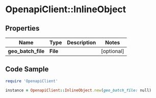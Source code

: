 # OpenapiClient::InlineObject

## Properties

Name | Type | Description | Notes
------------ | ------------- | ------------- | -------------
**geo_batch_file** | **File** |  | [optional] 

## Code Sample

```ruby
require 'OpenapiClient'

instance = OpenapiClient::InlineObject.new(geo_batch_file: null)
```


